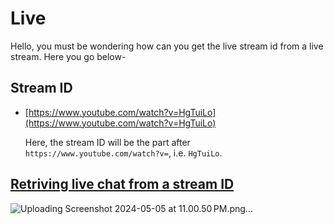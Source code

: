 # Live

Hello, you must be wondering how can you get the live stream id from a live stream. Here you go below- 

## Stream ID

- [https://www.youtube.com/watch?v=HgTuiLo](https://www.youtube.com/watch?v=HgTuiLo)

  Here, the stream ID will be the part after `https://www.youtube.com/watch?v=`, i.e. `HgTuiLo`.


## [Retriving live chat from a stream ID](https://github.com/PRATIKK0709/PlayWithYoutubeAPI/blob/main/Likes/Likes.md)

![Uploading Screenshot 2024-05-05 at 11.00.50 PM.png…]()
